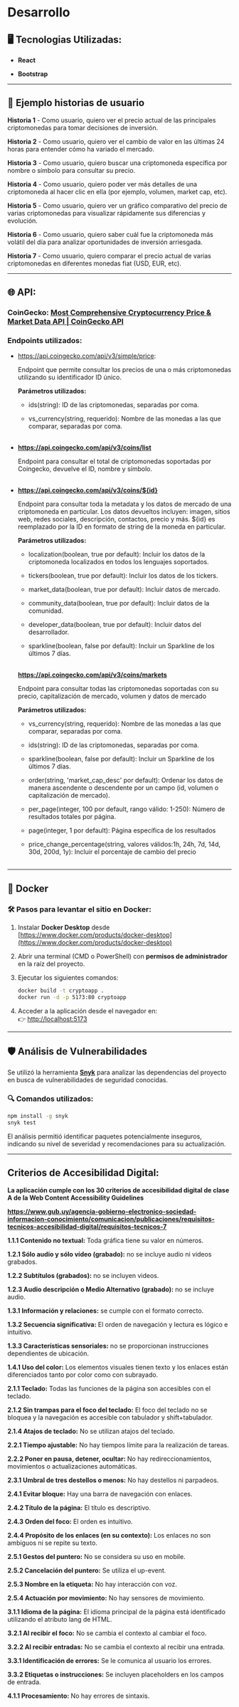 
# Desarrollo

## 🖥️ Tecnologias Utilizadas:

-	**React**

-	**Bootstrap**

---

## 👨 Ejemplo historias de usuario

**Historia 1** - Como usuario, quiero ver el precio actual de las principales criptomonedas para tomar decisiones de inversión.  

**Historia 2** - Como usuario, quiero ver el cambio de valor en las últimas 24 horas para entender cómo ha variado el mercado.  

**Historia 3** - Como usuario, quiero buscar una criptomoneda específica por nombre o símbolo para consultar su precio.  

**Historia 4** - Como usuario, quiero poder ver más detalles de una criptomoneda al hacer clic en ella (por ejemplo, volumen, market cap, etc).

**Historia 5** - Como usuario, quiero ver un gráfico comparativo del precio de varias criptomonedas para visualizar rápidamente sus diferencias y evolución.

 **Historia 6** - Como usuario, quiero saber cuál fue la criptomoneda más volátil del día para analizar oportunidades de inversión arriesgada.

**Historia 7** - Como usuario, quiero comparar el precio actual de varias criptomonedas en diferentes monedas fiat (USD, EUR, etc).

---

## 🌐 API:

### CoinGecko: [Most Comprehensive Cryptocurrency Price & Market Data API | CoinGecko API](https://www.coingecko.com/en/api)

### Endpoints utilizados:  
- https://api.coingecko.com/api/v3/simple/price:

	Endpoint que permite consultar los precios de una o más criptomonedas utilizando su identificador ID único.

	**Parámetros utilizados:**

	- ids(string): ID de las criptomonedas, separadas por coma.
  
	- vs_currency(string, requerido): Nombre de las monedas a las que comparar, separadas por coma.
<br><br>


- **https://api.coingecko.com/api/v3/coins/list**

	Endpoint para consultar el total de criptomonedas soportadas por Coingecko, devuelve el ID, nombre y símbolo.
<br><br>
  

-	**https://api.coingecko.com/api/v3/coins/${id}**

	Endpoint para consultar toda la metadata y los datos de mercado de una criptomoneda en particular. Los datos 					devueltos incluyen: imagen, sitios web, redes sociales, descripción, contactos, precio y más. ${id} es reemplazado 	por la ID en formato de string de la moneda en particular.

	**Parámetros utilizados:**

  

	- localization(boolean, true por default): Incluir los datos de la criptomoneda localizados en todos los lenguajes soportados.

  

	- tickers(boolean, true por default): Incluir los datos de los tickers.

  

	- market_data(boolean, true por default): Incluir datos de mercado.

  

	- community_data(boolean, true por default): Incluir datos de la comunidad.

  

	- developer_data(boolean, true por default): Incluir datos del desarrollador.

  

	- sparkline(boolean, false por default): Incluir un Sparkline de los últimos 7 días.
<br><br>
  

	**https://api.coingecko.com/api/v3/coins/markets**

	Endpoint para consultar todas las criptomonedas soportadas con su precio, capitalización de mercado, 	volumen y datos de mercado
	
	 **Parámetros utilizados:**

	- vs_currency(string, requerido): Nombre de las monedas a las que comparar, separadas por coma.

	- ids(string): ID de las criptomonedas, separadas por coma.

	- sparkline(boolean, false por default): Incluir un Sparkline de los últimos 7 días.

	- order(string, 'market_cap_desc' por default): Ordenar los datos de manera ascendente o descendente por un campo (id, volumen o capitalización de mercado).

  

	- per_page(integer, 100 por default, rango válido: 1-250): Número de resultados totales por página.

  

	- page(integer, 1 por default): Página específica de los resultados

  

	- price_change_percentage(string, valores válidos:1h, 24h, 7d, 14d, 30d, 200d, 1y): Incluir el porcentaje de cambio del precio
<br><br>
---

## 🚀 Docker

### 🛠️ Pasos para levantar el sitio en Docker:

1. Instalar **Docker Desktop** desde [https://www.docker.com/products/docker-desktop](https://www.docker.com/products/docker-desktop)
2. Abrir una terminal (CMD o PowerShell) con **permisos de administrador** en la raíz del proyecto.
3. Ejecutar los siguientes comandos:

   ```bash
   docker build -t cryptoapp .
   docker run -d -p 5173:80 cryptoapp
   ```

4. Acceder a la aplicación desde el navegador en:  
   👉 [http://localhost:5173](http://localhost:5173)

---

## 🛡️ Análisis de Vulnerabilidades

Se utilizó la herramienta **[Snyk](https://snyk.io/)** para analizar las dependencias del proyecto en busca de vulnerabilidades de seguridad conocidas.

### 🔍 Comandos utilizados:

```bash
npm install -g snyk
snyk test
```

El análisis permitió identificar paquetes potencialmente inseguros, indicando su nivel de severidad y recomendaciones para su actualización.
  

---



## Criterios de Accesibilidad Digital:

  

**La aplicación cumple con los 30 criterios de accesibilidad digital de clase A de la Web Content Accessibility Guidelines**

**https://www.gub.uy/agencia-gobierno-electronico-sociedad-informacion-conocimiento/comunicacion/publicaciones/requisitos-tecnicos-accesibilidad-digital/requisitos-tecnicos-7**

**1.1.1 Contenido no textual:** Toda gráfica tiene su valor en números.

**1.2.1 Sólo audio y sólo vídeo (grabado):** no se incluye audio ni videos grabados.

**1.2.2 Subtítulos (grabados):** no se incluyen videos.

**1.2.3 Audio descripción o Medio Alternativo (grabado):** no se incluye audio.

**1.3.1 Información y relaciones:** se cumple con el formato correcto.

**1.3.2 Secuencia significativa:** El orden de navegación y lectura es lógico e intuitivo.

**1.3.3 Características sensoriales:** no se proporcionan instrucciones dependientes de ubicación.

**1.4.1 Uso del color:** Los elementos visuales tienen texto y los enlaces están diferenciados tanto por color como con subrayado.

**2.1.1 Teclado:** Todas las funciones de la página son accesibles con el teclado.

**2.1.2 Sin trampas para el foco del teclado:** El foco del teclado no se bloquea y la navegación es accesible con tabulador y shift+tabulador.

**2.1.4 Atajos de teclado:** No se utilizan atajos del teclado.

**2.2.1 Tiempo ajustable:** No hay tiempos límite para la realización de tareas.

**2.2.2 Poner en pausa, detener, ocultar:** No hay redireccionamientos, movimientos o actualizaciones automáticas.

**2.3.1 Umbral de tres destellos o menos:** No hay destellos ni parpadeos.

**2.4.1 Evitar bloque:** Hay una barra de navegación con enlaces.

**2.4.2 Título de la página:** El título es descriptivo.

**2.4.3 Orden del foco:** El orden es intuitivo.

**2.4.4 Propósito de los enlaces (en su contexto):** Los enlaces no son ambiguos ni se repite su texto.

**2.5.1 Gestos del puntero:** No se considera su uso en mobile.

**2.5.2 Cancelación del puntero:** Se utiliza el up-event.

**2.5.3 Nombre en la etiqueta:** No hay interacción con voz.

**2.5.4 Actuación por movimiento:** No hay sensores de movimiento.

**3.1.1 Idioma de la página:** El idioma principal de la página está identificado utilizando el atributo lang de HTML.

**3.2.1 Al recibir el foco:** No se cambia el contexto al cambiar el foco.

**3.2.2 Al recibir entradas:** No se cambia el contexto al recibir una entrada.

**3.3.1 Identificación de errores:** Se le comunica al usuario los errores.

**3.3.2 Etiquetas o instrucciones:** Se incluyen placeholders en los campos de entrada.

**4.1.1 Procesamiento:** No hay errores de sintaxis.

